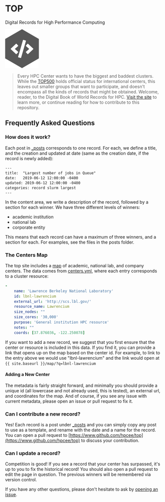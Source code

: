 # TOP

Digital Records for High Performance Computing

![assets/images/code-logo.png](assets/images/code-logo.png)

>Every HPC Center wants to have the biggest and baddest clusters. While the 
[TOP500](https://www.top500.org/) holds official status for international centers, 
this leaves out smaller groups that want to participate, and doesn't encompass 
all the kinds of records that might be obtained. Welcome, reader, to the
Digital Book of World Records for HPC. [Visit the site](https://hpcee.github.io/top/) to learn more, or
continue reading for how to contribute to this repository.

## Frequently Asked Questions

### How does it work?

Each post in [_posts](_posts) corresponds to one record. For each, we define
a title, and the creation and updated at date (same as the creation date, if the
record is newly added):

```
---
title:  "Largest number of jobs in Queue"
date:   2019-06-12 12:00:00 -0400
updated: 2019-06-12 12:00:00 -0400
categories: record slurm largest
---
```

In the content area, we write a description of the record, followed by a section
for each winner. We have three different levels of winners:

 - academic institution
 - national lab
 - corporate entity

This means that each record can have a maximum of three winners, and a section 
for each. For examples, see the files in the posts folder.


### The Centers Map

The top site includes a [map](https://hpsee.github.io/top/map/) of academic,
national lab, and company centers. The data comes from [centers.yml](_data/centers.yml),
where each entry corresponds to a cluster resource:

```yaml
-
    name: 'Lawrence Berkeley National Laboratory'
    id: lbnl-lawrencium
    external_url: 'http://scs.lbl.gov/'
    resource_name: Lawrencium
    size_nodes: ""
    size_cores: '30,000'
    purpose: 'General institution HPC resource'
    notes: ""
    coords: [37.876036, -122.250078]
```

If you want to add a new record, we suggest that you first ensure that
the center or resource is included in this data. If you find it, you
can provide a link that opens up on the map based on the center id. For
example, to link to the entry above we would use "lbnl-lawrencium" and
the link would open at `{{ site.baseurl }}/map/?q=lbnl-lawrencium`

#### Adding a New Center

The metadata is fairly straight forward, and minimally you should provide
a unique id (all lowercase and not already used, this is tested), an 
external url, and coordinates for the map. And of course, if you see any 
issue with current metadata, please open an issue or pull request to fix it.


### Can I contribute a new record?

Yes! Each record is a post under [_posts](_posts) and you can simply copy
any post to use as a template, and rename with the date and a name for
the record. You can open a pull request to [https://www.github.com/hpcee/top](https://www.github.com/hpcee/top)
to discuss your contribution.


### Can I update a record?

Competition is good! If you see a record that your center has surpassed, it's up
to you to fix the historical record! You should also open a pull request
to edit the page in question. The previous winners will be remembered
via version control.

If you have any other questions, please don't hesitate to ask by
[opening an issue](https://www.github.com/hpcee/top/issues).
